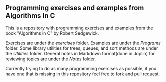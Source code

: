 ## Programming exercises and examples from Algorithms In C

This is a repository with programming exercises and examples from the book "Algorithms in C" by Robert Sedgewick.

Exercises are under the *exercises* folder.
Examples are under the *Programs* folder.
Some library utilities for trees, queues, and sort methods are under the *Utilities* folder.
General notes in Markdown format(done in Joplin) for reviewing topics are under the *Notes* folder.

Currently trying to do as many programming exercises as possible, if you have one that is missing in this repository feel free to fork and pull request.